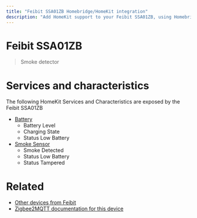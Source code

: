 ```yaml
---
title: "Feibit SSA01ZB Homebridge/HomeKit integration"
description: "Add HomeKit support to your Feibit SSA01ZB, using Homebridge, Zigbee2MQTT and homebridge-z2m."
---
```

<!---
This file has been GENERATED using src/docgen/docgen.ts
DO NOT EDIT THIS FILE MANUALLY!
-->
# Feibit SSA01ZB
> Smoke detector


# Services and characteristics
The following HomeKit Services and Characteristics are exposed by
the Feibit SSA01ZB

* [Battery](../../battery.md)
  * Battery Level
  * Charging State
  * Status Low Battery
* [Smoke Sensor](../../sensors.md)
  * Smoke Detected
  * Status Low Battery
  * Status Tampered


# Related
* [Other devices from Feibit](../index.md#feibit)
* [Zigbee2MQTT documentation for this device](https://www.zigbee2mqtt.io/devices/SSA01ZB.html)